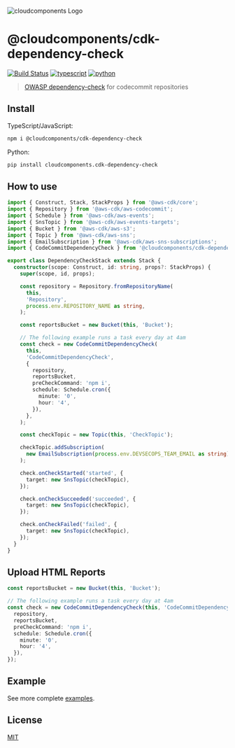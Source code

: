 ![cloudcomponents Logo](https://raw.githubusercontent.com/cloudcomponents/cdk-constructs/master/logo.png)

# @cloudcomponents/cdk-dependency-check

[![Build Status](https://travis-ci.org/cloudcomponents/cdk-constructs.svg?branch=master)](https://travis-ci.org/cloudcomponents/cdk-constructs)
[![typescript](https://img.shields.io/badge/jsii-typescript-blueviolet.svg)](https://www.npmjs.com/package/@cloudcomponents/cdk-dependency-check)
[![python](https://img.shields.io/badge/jsii-python-blueviolet.svg)](https://pypi.org/project/cloudcomponents.cdk-dependency-check/)

> [OWASP dependency-check](https://owasp.org/www-project-dependency-check/) for codecommit repositories

## Install
TypeScript/JavaScript:

```bash
npm i @cloudcomponents/cdk-dependency-check
```

Python:

```bash
pip install cloudcomponents.cdk-dependency-check
```

## How to use

```typescript
import { Construct, Stack, StackProps } from '@aws-cdk/core';
import { Repository } from '@aws-cdk/aws-codecommit';
import { Schedule } from '@aws-cdk/aws-events';
import { SnsTopic } from '@aws-cdk/aws-events-targets';
import { Bucket } from '@aws-cdk/aws-s3';
import { Topic } from '@aws-cdk/aws-sns';
import { EmailSubscription } from '@aws-cdk/aws-sns-subscriptions';
import { CodeCommitDependencyCheck } from '@cloudcomponents/cdk-dependency-check';

export class DependencyCheckStack extends Stack {
  constructor(scope: Construct, id: string, props?: StackProps) {
    super(scope, id, props);

    const repository = Repository.fromRepositoryName(
      this,
      'Repository',
      process.env.REPOSITORY_NAME as string,
    );

    const reportsBucket = new Bucket(this, 'Bucket');

    // The following example runs a task every day at 4am
    const check = new CodeCommitDependencyCheck(
      this,
      'CodeCommitDependencyCheck',
      {
        repository,
        reportsBucket,
        preCheckCommand: 'npm i',
        schedule: Schedule.cron({
          minute: '0',
          hour: '4',
        }),
      },
    );

    const checkTopic = new Topic(this, 'CheckTopic');

    checkTopic.addSubscription(
      new EmailSubscription(process.env.DEVSECOPS_TEAM_EMAIL as string),
    );

    check.onCheckStarted('started', {
      target: new SnsTopic(checkTopic),
    });

    check.onCheckSucceeded('succeeded', {
      target: new SnsTopic(checkTopic),
    });

    check.onCheckFailed('failed', {
      target: new SnsTopic(checkTopic),
    });
  }
}
```

## Upload HTML Reports

```typescript
const reportsBucket = new Bucket(this, 'Bucket');

// The following example runs a task every day at 4am
const check = new CodeCommitDependencyCheck(this, 'CodeCommitDependencyCheck', {
  repository,
  reportsBucket,
  preCheckCommand: 'npm i',
  schedule: Schedule.cron({
    minute: '0',
    hour: '4',
  }),
});
```

## Example

See more complete [examples](https://github.com/cloudcomponents/cdk-constructs/tree/master/examples).

## License

[MIT](./LICENSE)